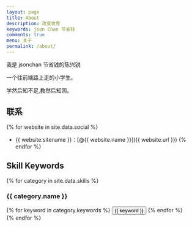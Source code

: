 ```yaml
---
layout: page
title: About
description: 改变世界
keywords: json Chan 节省钱
comments: true
menu: 关于
permalink: /about/
---
```


我是 jsonchan 节省钱的陈兴锐

一个往前端路上走的小学生。

学然后知不足,教然后知困。

## 联系

{% for website in site.data.social %}

- {{ website.sitename }}：[@{{ website.name }}]({{ website.url }})
  {% endfor %}

## Skill Keywords

{% for category in site.data.skills %}

### {{ category.name }}

<div class="btn-inline">
{% for keyword in category.keywords %}
<button class="btn btn-outline" type="button">{{ keyword }}</button>
{% endfor %}
</div>
{% endfor %}
